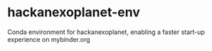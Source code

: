 # hackanexoplanet-env
Conda environment for hackanexoplanet, enabling a faster start-up experience on mybinder.org
